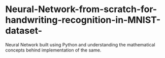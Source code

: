 # Neural-Network-from-scratch-for-handwriting-recognition-in-MNIST-dataset-
Neural Network built using Python and understanding the mathematical concepts behind implementation of the same.

